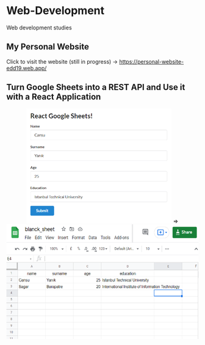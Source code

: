 # Web-Development
Web development studies


## My Personal Website

Click to visit the website (still in progress) -> https://personal-website-edd19.web.app/

## Turn Google Sheets into a REST API and Use it with a React Application
<p align="center">
  <img height="300" src="react-googlesheets/images/webPage.PNG">
  =>
  <img height="300" src="react-googlesheets/images/sheet.PNG">
</p>
